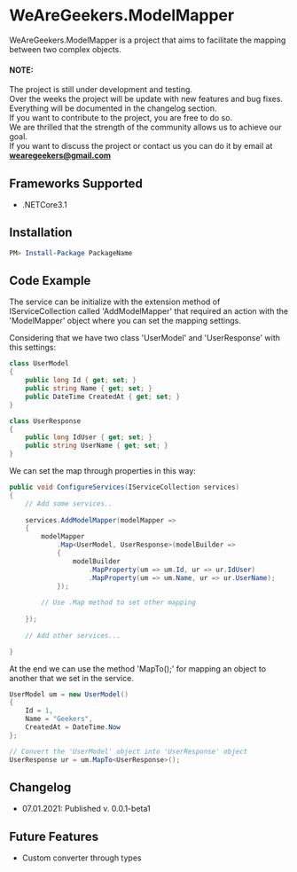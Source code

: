 # WeAreGeekers.ModelMapper

WeAreGeekers.ModelMapper is a project that aims to facilitate the mapping between two complex objects.

#### NOTE:

The project is still under development and testing.  
Over the weeks the project will be update with new features and bug fixes.  
Everything will be documented in the changelog section.  
If you want to contribute to the project, you are free to do so.  
We are thrilled that the strength of the community allows us to achieve our goal.  
If you want to discuss the project or contact us you can do it by email at **wearegeekers@gmail.com**


## Frameworks Supported

- .NETCore3.1

## Installation

```PowerShell
PM> Install-Package PackageName
```
    
## Code Example

The service can be initialize with the extension method of IServiceCollection called 'AddModelMapper' that required an action with the 'ModelMapper' object where you can set the mapping settings.

Considering that we have two class 'UserModel' and 'UserResponse' with this settings:

```csharp
class UserModel
{
    public long Id { get; set; }
    public string Name { get; set; }
    public DateTime CreatedAt { get; set; }
}

class UserResponse
{
    public long IdUser { get; set; }
    public string UserName { get; set; }
}
```

We can set the map through properties in this way:

```csharp
public void ConfigureServices(IServiceCollection services)
{
    // Add some services..
    
    services.AddModelMapper(modelMapper =>
    {
        modelMapper
            .Map<UserModel, UserResponse>(modelBuilder =>
            {
                modelBuilder
                    .MapProperty(um => um.Id, ur => ur.IdUser)
                    .MapProperty(um => um.Name, ur => ur.UserName);
            });
            
        // Use .Map method to set other mapping
        
    });
    
    // Add other services...

}
```

At the end we can use the method 'MapTo<TObject>();' for mapping an object to another that we set in the service.

```csharp
UserModel um = new UserModel()
{
    Id = 1,
    Name = "Geekers",
    CreatedAt = DateTime.Now
};

// Convert the 'UserModel' object into 'UserResponse' object
UserResponse ur = um.MapTo<UserResponse>();
```

## Changelog

- 07.01.2021: Published v. 0.0.1-beta1
    
## Future Features

- Custom converter through types
